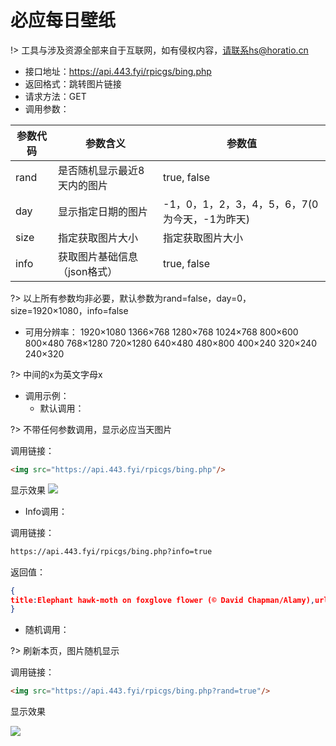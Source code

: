 # 必应每日壁纸

!> 工具与涉及资源全部来自于互联网，如有侵权内容，请联系hs@horatio.cn

- 接口地址：https://api.443.fyi/rpicgs/bing.php
- 返回格式：跳转图片链接
- 请求方法：GET
- 调用参数：

| 参数代码 | 参数含义 | 参数值 |
| --- | --- | --- |
| rand | 是否随机显示最近8天内的图片 | true, false |
| day | 显示指定日期的图片 | -1，0，1，2，3，4，5，6，7(0为今天，-1为昨天) |
| size | 指定获取图片大小 | 指定获取图片大小 |
| info | 获取图片基础信息（json格式） | true, false |

?> 以上所有参数均非必要，默认参数为rand=false，day=0，size=1920×1080，info=false

- 可用分辨率：
1920×1080
1366×768
1280×768
1024×768
800×600
800×480
768×1280
720×1280
640×480
480×800
400×240
320×240
240×320

?> 中间的x为英文字母x

- 调用示例：
  - 默认调用：

?> 不带任何参数调用，显示必应当天图片

调用链接：

```html
<img src="https://api.443.fyi/rpicgs/bing.php"/>
```

显示效果
<img src="https://api.443.fyi/rpicgs/bing.php"/>

  - Info调用：

调用链接：

```html
https://api.443.fyi/rpicgs/bing.php?info=true
```

返回值：

```json
{
title:Elephant hawk-moth on foxglove flower (© David Chapman/Alamy),url:https://www.bing.com/th?id=OHR.FoxgloveHawkmoth_EN-US4340017481_1920x1080.jpg,link:https://www.bing.com/search?q=elephant+hawk+moth&form=hpcapt&filters=HpDate%3a%2220220723_0700%22,time:20220723
}
```

- 随机调用：

?> 刷新本页，图片随机显示

调用链接：

```html
<img src="https://api.443.fyi/rpicgs/bing.php?rand=true"/>
```

显示效果

<img src="https://api.443.fyi/rpicgs/bing.php?rand=true">